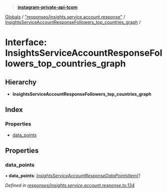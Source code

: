 > **[instagram-private-api-tcom](../README.md)**

[Globals](../README.md) / ["responses/insights.service.account.response"](../modules/_responses_insights_service_account_response_.md) / [InsightsServiceAccountResponseFollowers_top_countries_graph](_responses_insights_service_account_response_.insightsserviceaccountresponsefollowers_top_countries_graph.md) /

# Interface: InsightsServiceAccountResponseFollowers_top_countries_graph

## Hierarchy

* **InsightsServiceAccountResponseFollowers_top_countries_graph**

## Index

### Properties

* [data_points](_responses_insights_service_account_response_.insightsserviceaccountresponsefollowers_top_countries_graph.md#data_points)

## Properties

###  data_points

• **data_points**: *[InsightsServiceAccountResponseDataPointsItem](_responses_insights_service_account_response_.insightsserviceaccountresponsedatapointsitem.md)[]*

*Defined in [responses/insights.service.account.response.ts:134](https://github.com/cuonglnhust/instagram-private-api-tcom/blob/3e16058/src/responses/insights.service.account.response.ts#L134)*